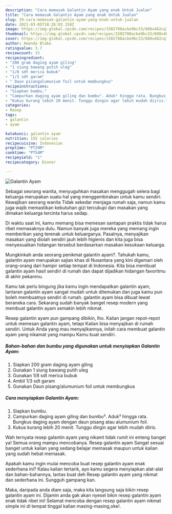 ```yaml
---
description: "Cara memasak Galantin Ayam yang enak Untuk Jualan"
title: "Cara memasak Galantin Ayam yang enak Untuk Jualan"
slug: 39-cara-memasak-galantin-ayam-yang-enak-untuk-jualan
date: 2021-03-05T18:26:03.158Z
image: https://img-global.cpcdn.com/recipes/1502788acbe9bc33/680x482cq70/galantin-ayam-foto-resep-utama.jpg
thumbnail: https://img-global.cpcdn.com/recipes/1502788acbe9bc33/680x482cq70/galantin-ayam-foto-resep-utama.jpg
cover: https://img-global.cpcdn.com/recipes/1502788acbe9bc33/680x482cq70/galantin-ayam-foto-resep-utama.jpg
author: Amanda Blake
ratingvalue: 3.7
reviewcount: 15
recipeingredient:
- "200 gram daging ayam giling"
- "1 siung bawang putih uleg"
- "1/8 sdt merica bubuk"
- "1/3 sdt garam"
- " Daun pisangalumunium foil untuk membungkus"
recipeinstructions:
- "Siapkan bumbu."
- "Campurkan daging ayam giling dan bumbu². Aduk² hingga rata. Bungkus daging ayam dengan daun pisang atau alumunium foil."
- "Kukus kurang lebih 20 menit. Tunggu dingin agar lebih mudah diiris."
categories:
- Resep
tags:
- galantin
- ayam

katakunci: galantin ayam 
nutrition: 155 calories
recipecuisine: Indonesian
preptime: "PT29M"
cooktime: "PT54M"
recipeyield: "1"
recipecategory: Dinner

---
```



![Galantin Ayam](https://img-global.cpcdn.com/recipes/1502788acbe9bc33/680x482cq70/galantin-ayam-foto-resep-utama.jpg)

Sebagai seorang wanita, menyuguhkan masakan menggugah selera bagi keluarga merupakan suatu hal yang menggembirakan untuk kamu sendiri. Kewajiban seorang  wanita Tidak sekedar menjaga rumah saja, namun kamu juga wajib memastikan kebutuhan gizi tercukupi dan masakan yang dimakan keluarga tercinta harus sedap.

Di waktu  saat ini, kamu memang bisa memesan santapan praktis tidak harus ribet memasaknya dulu. Namun banyak juga mereka yang memang ingin memberikan yang terenak untuk keluarganya. Pasalnya, menyajikan masakan yang diolah sendiri jauh lebih higienis dan kita juga bisa menyesuaikan hidangan tersebut berdasarkan masakan kesukaan keluarga. 



Mungkinkah anda seorang penikmat galantin ayam?. Tahukah kamu, galantin ayam merupakan sajian khas di Nusantara yang kini digemari oleh orang-orang dari hampir setiap tempat di Indonesia. Kita bisa membuat galantin ayam hasil sendiri di rumah dan dapat dijadikan hidangan favoritmu di akhir pekanmu.

Kamu tak perlu bingung jika kamu ingin mendapatkan galantin ayam, lantaran galantin ayam sangat mudah untuk ditemukan dan juga kamu pun boleh membuatnya sendiri di rumah. galantin ayam bisa dibuat lewat beraneka cara. Sekarang sudah banyak banget resep modern yang membuat galantin ayam semakin lebih nikmat.

Resep galantin ayam pun gampang dibikin, lho. Kalian jangan repot-repot untuk memesan galantin ayam, tetapi Kalian bisa menyajikan di rumah sendiri. Untuk Anda yang mau menyajikannya, inilah cara membuat galantin ayam yang nikamat yang mampu Kamu buat sendiri.

<!--inarticleads1-->

##### Bahan-bahan dan bumbu yang digunakan untuk menyiapkan Galantin Ayam:

1. Siapkan 200 gram daging ayam giling
1. Gunakan 1 siung bawang putih uleg
1. Gunakan 1/8 sdt merica bubuk
1. Ambil 1/3 sdt garam
1. Gunakan  Daun pisang/alumunium foil untuk membungkus




<!--inarticleads2-->

##### Cara menyiapkan Galantin Ayam:

1. Siapkan bumbu.
1. Campurkan daging ayam giling dan bumbu². Aduk² hingga rata. Bungkus daging ayam dengan daun pisang atau alumunium foil.
1. Kukus kurang lebih 20 menit. Tunggu dingin agar lebih mudah diiris.




Wah ternyata resep galantin ayam yang nikamt tidak rumit ini enteng banget ya! Semua orang mampu mencobanya. Resep galantin ayam Sangat sesuai banget untuk kalian yang sedang belajar memasak maupun untuk kalian yang sudah hebat memasak.

Apakah kamu ingin mulai mencoba buat resep galantin ayam enak sederhana ini? Kalau kalian tertarik, ayo kamu segera menyiapkan alat-alat dan bahan-bahannya, lantas buat deh Resep galantin ayam yang nikmat dan sederhana ini. Sungguh gampang kan. 

Maka, daripada anda diam saja, maka kita langsung saja bikin resep galantin ayam ini. Dijamin anda gak akan nyesel bikin resep galantin ayam enak tidak ribet ini! Selamat mencoba dengan resep galantin ayam nikmat simple ini di tempat tinggal kalian masing-masing,oke!.

